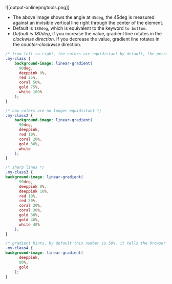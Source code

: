 
![[output-onlinepngtools.png]]
- The above image shows the angle at `45deg`, the 45deg is measured against an invisible vertical line right through the center of the element.
- Default is `180deg`, which is equivalent to the keyword `to bottom`.
- *Default is 180deg*, if you increase the value, gradient line rotates in the *clockwise direction*. If you decrease the value, gradient line rotates in the *counter-clockwise* direction. 
```css
/* from left ro right, the colors are equidistant by default, the percentages are not needed */
.my-class {
	background-image: linear-gradient(
      90deg,
      deeppink 0%,
      red 25%,
      coral 50%,
      gold 75%,
      white 100%
    );
}

/* now colors are no longer equidistant */
.my-class2 {
	background-image: linear-gradient(
      90deg,
      deeppink,
      red 10%,
      coral 20%,
      gold 30%,
      white
    );
}

/* sharp lines */
.my-class3 {
background-image: linear-gradient(
      90deg,
      deeppink 0%,
      deeppink 10%,
      red 10%,
      red 20%,
      coral 20%,
      coral 30%,
      gold 30%,
      gold 40%,
      white 40%
    );
}

/* gradient hints, by default this number is 50%, it tells the browser the midpoint between 2 colors */
.my-class4 {
background-image: linear-gradient(
      deeppink,
      80%,
      gold
    );
}
```